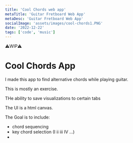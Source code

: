 ```yaml
---
title: 'Cool Chords web app'
metaTitle: 'Guitar Fretboard Web App'
metaDesc: 'Guitar Fretboard Web App'
socialImage: 'assets/images/cool-chords1.PNG'
date: '2022-12-22'
tags: ['code', 'music']
---
```


⚠️WIP⚠️

# Cool Chords App


I made this app to find alternative chords while playing guitar.

This is mostly an exercise.

THe ability to save visualizations to certain tabs

The UI is a html canvas.

The Goal is to include:
- chord sequencing
- key chord selection (I ii iii IV ...)
- 


